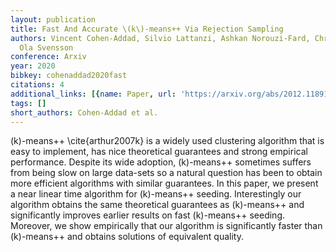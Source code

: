 ```yaml
---
layout: publication
title: Fast And Accurate \(k\)-means++ Via Rejection Sampling
authors: Vincent Cohen-Addad, Silvio Lattanzi, Ashkan Norouzi-Fard, Christian Sohler,
  Ola Svensson
conference: Arxiv
year: 2020
bibkey: cohenaddad2020fast
citations: 4
additional_links: [{name: Paper, url: 'https://arxiv.org/abs/2012.11891'}]
tags: []
short_authors: Cohen-Addad et al.
---
```

\(k\)-means++ \cite\{arthur2007k\} is a widely used clustering algorithm that is
easy to implement, has nice theoretical guarantees and strong empirical
performance. Despite its wide adoption, \(k\)-means++ sometimes suffers from
being slow on large data-sets so a natural question has been to obtain more
efficient algorithms with similar guarantees. In this paper, we present a near
linear time algorithm for \(k\)-means++ seeding. Interestingly our algorithm
obtains the same theoretical guarantees as \(k\)-means++ and significantly
improves earlier results on fast \(k\)-means++ seeding. Moreover, we show
empirically that our algorithm is significantly faster than \(k\)-means++ and
obtains solutions of equivalent quality.
